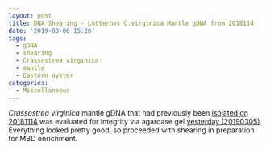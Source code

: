 ```yaml
---
layout: post
title: DNA Shearing - Lotterhos C.virginica Mantle gDNA from 2018114
date: '2019-03-06 15:26'
tags:
  - gDNA
  - shearing
  - Crassostrea virginica
  - mantle
  - Eastern oyster
categories:
  - Miscellaneous
---
```

_Crassostrea virginica_ mantle gDNA that had previously been [isolated on 20181114](https://robertslab.github.io/sams-notebook/2018/11/14/DNA-Isolation-and-Quantification-Lotterhos-C.virginica-Mantle-DNA.html) was evaluated for integrity via agaroase gel [yesterday (20190305)](https://robertslab.github.io/sams-notebook/2019/03/05/Agarose-Gel-Lotterhos-C.virginica-Mantle-DNA-from-20181114.html). Everything looked pretty good, so proceeded with shearing in preparation for MBD enrichment.
